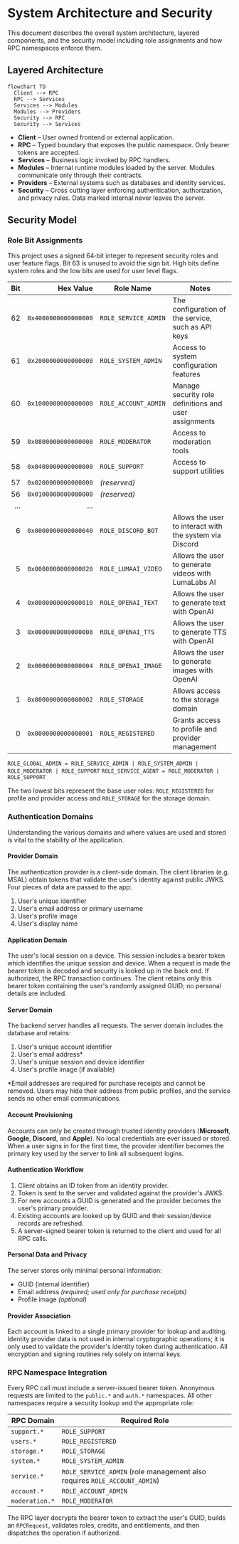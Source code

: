 # System Architecture and Security

This document describes the overall system architecture, layered components,
and the security model including role assignments and how RPC namespaces enforce them.

## Layered Architecture

```mermaid
flowchart TD
  Client --> RPC
  RPC --> Services
  Services --> Modules
  Modules --> Providers
  Security --> RPC
  Security --> Services
```

* **Client** – User owned frontend or external application.
* **RPC** – Typed boundary that exposes the public namespace. Only bearer tokens are accepted.
* **Services** – Business logic invoked by RPC handlers.
* **Modules** – Internal runtime modules loaded by the server. Modules communicate only through their contracts.
* **Providers** – External systems such as databases and identity services.
* **Security** – Cross cutting layer enforcing authentication, authorization, and privacy rules. Data marked internal never leaves the server.

## Security Model

### Role Bit Assignments

This project uses a signed 64‑bit integer to represent security roles and user feature
flags. Bit 63 is unused to avoid the sign bit. High bits define system roles and the
low bits are used for user level flags.

| Bit | Hex Value             | Role Name                 | Notes |
|----:|----------------------:|---------------------------|------|
| 62  | `0x4000000000000000`  | `ROLE_SERVICE_ADMIN`      | The configuration of the service, such as API keys |
| 61  | `0x2000000000000000`  | `ROLE_SYSTEM_ADMIN`       | Access to system configuration features |
| 60  | `0x1000000000000000`  | `ROLE_ACCOUNT_ADMIN`      | Manage security role definitions and user assignments |
| 59  | `0x0800000000000000`  | `ROLE_MODERATOR`          | Access to moderation tools |
| 58  | `0x0400000000000000`  | `ROLE_SUPPORT`            | Access to support utilities |
| 57  | `0x0200000000000000`  | *(reserved)*              | |
| 56  | `0x0100000000000000`  | *(reserved)*              | |
| ... | ...                   |                           | |
| 6   | `0x0000000000000040`  | `ROLE_DISCORD_BOT`        | Allows the user to interact with the system via Discord |
| 5   | `0x0000000000000020`  | `ROLE_LUMAAI_VIDEO`       | Allows the user to generate videos with LumaLabs AI |
| 4   | `0x0000000000000010`  | `ROLE_OPENAI_TEXT`        | Allows the user to generate text with OpenAI |
| 3   | `0x0000000000000008`  | `ROLE_OPENAI_TTS`         | Allows the user to generate TTS with OpenAI |
| 2   | `0x0000000000000004`  | `ROLE_OPENAI_IMAGE`       | Allows the user to generate images with OpenAI |
| 1   | `0x0000000000000002`  | `ROLE_STORAGE`            | Allows access to the storage domain |
| 0   | `0x0000000000000001`  | `ROLE_REGISTERED`         | Grants access to profile and provider management |

`ROLE_GLOBAL_ADMIN = ROLE_SERVICE_ADMIN | ROLE_SYSTEM_ADMIN | ROLE_MODERATOR | ROLE_SUPPORT`
`ROLE_SERVICE_AGENT = ROLE_MODERATOR | ROLE_SUPPORT`

The two lowest bits represent the base user roles: `ROLE_REGISTERED` for profile and
provider access and `ROLE_STORAGE` for the storage domain.

### Authentication Domains

Understanding the various domains and where values are used and stored is vital to the
stability of the application.

#### Provider Domain

The authentication provider is a client-side domain. The client libraries (e.g. MSAL)
obtain tokens that validate the user's identity against public JWKS. Four pieces of
data are passed to the app:

1. User's unique identifier
2. User's email address or primary username
3. User's profile image
4. User's display name

#### Application Domain

The user's local session on a device. This session includes a bearer token which
identifies the unique session and device. When a request is made the bearer token is
decoded and security is looked up in the back end. If authorized, the RPC transaction
continues. The client retains only this bearer token containing the user's randomly
assigned GUID; no personal details are included.

#### Server Domain

The backend server handles all requests. The server domain includes the database and
retains:

1. User's unique account identifier
2. User's email address*
3. User's unique session and device identifier
4. User's profile image (if available)

*Email addresses are required for purchase receipts and cannot be removed. Users may
hide their address from public profiles, and the service sends no other email communications.

#### Account Provisioning

Accounts can only be created through trusted identity providers (**Microsoft**, **Google**,
**Discord**, and **Apple**). No local credentials are ever issued or stored. When a user
signs in for the first time, the provider identifier becomes the primary key used by the
server to link all subsequent logins.

#### Authentication Workflow

1. Client obtains an ID token from an identity provider.
2. Token is sent to the server and validated against the provider's JWKS.
3. For new accounts a GUID is generated and the provider becomes the user's primary provider.
4. Existing accounts are looked up by GUID and their session/device records are refreshed.
5. A server-signed bearer token is returned to the client and used for all RPC calls.

#### Personal Data and Privacy

The server stores only minimal personal information:

* GUID (internal identifier)
* Email address *(required; used only for purchase receipts)*
* Profile image *(optional)*

#### Provider Association

Each account is linked to a single primary provider for lookup and auditing. Identity
provider data is not used in internal cryptographic operations; it is only used to
validate the provider's identity token during authentication. All encryption and signing
routines rely solely on internal keys.

### RPC Namespace Integration

Every RPC call must include a server-issued bearer token. Anonymous requests are limited
to the `public.*` and `auth.*` namespaces. All other namespaces require a security lookup
and the appropriate role:

| RPC Domain | Required Role |
|------------|---------------|
| `support.*` | `ROLE_SUPPORT` |
| `users.*` | `ROLE_REGISTERED` |
| `storage.*` | `ROLE_STORAGE` |
| `system.*` | `ROLE_SYSTEM_ADMIN` |
| `service.*` | `ROLE_SERVICE_ADMIN` (role management also requires `ROLE_ACCOUNT_ADMIN`) |
| `account.*` | `ROLE_ACCOUNT_ADMIN` |
| `moderation.*` | `ROLE_MODERATOR` |

The RPC layer decrypts the bearer token to extract the user's GUID, builds an
`RPCRequest`, validates roles, credits, and entitlements, and then dispatches the
operation if authorized.

